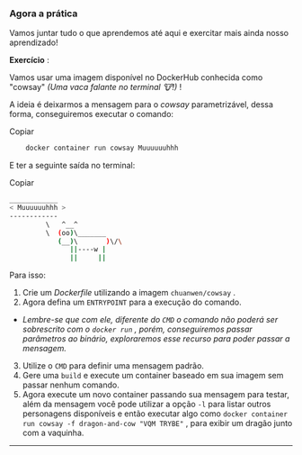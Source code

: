 
### Agora a prática

Vamos juntar tudo o que aprendemos até aqui e exercitar mais ainda nosso aprendizado!

**Exercício** :

Vamos usar uma imagem disponível no DockerHub conhecida como "cowsay"  _(Uma vaca falante no terminal 🐮!)_ !

A ideia é deixarmos a mensagem para o  _cowsay_ parametrizável, dessa forma, conseguiremos executar o comando:

Copiar

```bash
    docker container run cowsay Muuuuuuhhh
```

E ter a seguinte saída no terminal:

Copiar

```bash
____________
< Muuuuuuhhh >
------------
         \   ^__^
         \  (oo)\_______
            (__)\       )\/\
               ||----w |
               ||     ||
```

Para isso:

1.  Crie um  _Dockerfile_ utilizando a imagem  `chuanwen/cowsay`  .
2.  Agora defina um  `ENTRYPOINT`  para a execução do comando.

-   _Lembre-se que com ele, diferente do  `CMD`  o comando não poderá ser sobrescrito com o  `docker run`  , porém, conseguiremos passar parâmetros ao binário, exploraremos esse recurso para poder passar a mensagem._

3.  Utilize o  `CMD`  para definir uma mensagem padrão.
4.  Gere uma  `build`  e execute um container baseado em sua imagem sem passar nenhum comando.
5.  Agora execute um novo container passando sua mensagem para testar, além da mensagem você pode utilizar a opção  `-l`  para listar outros personagens disponíveis e então executar algo como  `docker container run cowsay -f dragon-and-cow "VQM TRYBE"`  , para exibir um dragão junto com a vaquinha.

----------